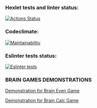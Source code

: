 ### Hexlet tests and linter status:
[![Actions Status](https://github.com/kyrysh/frontend-project-lvl1/workflows/hexlet-check/badge.svg)](https://github.com/kyrysh/frontend-project-lvl1/actions)

### Codeclimate:
[![Maintainability](https://api.codeclimate.com/v1/badges/a99a88d28ad37a79dbf6/maintainability)](https://codeclimate.com/github/codeclimate/codeclimate/maintainability)

### Eslinter tests status:
[![Eslinter tests](https://github.com/kyrysh/frontend-project-lvl1/workflows/tests%20lint/badge.svg)](https://github.com/kyrysh/frontend-project-lvl1/actions)

### BRAIN GAMES DEMONSTRATIONS

[Demonstration for Brain Even Game](https://asciinema.org/a/hvX0rEOuQRdaEFcu38NT0bygC)

[Demonstration for Brain Calc Game](hhttps://asciinema.org/a/CHtq90DqRBQCAa95Q9yzl9m4v)